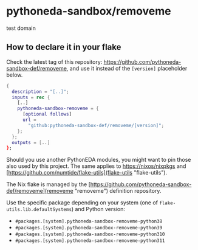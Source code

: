 # pythoneda-sandbox/removeme

test domain

## How to declare it in your flake

Check the latest tag of this repository: https://github.com/pythoneda-sandbox-def/removeme, and use it instead of the `[version]` placeholder below.

```nix
{
  description = "[..]";
  inputs = rec {
    [..]
    pythoneda-sandbox-removeme = {
      [optional follows]
      url =
        "github:pythoneda-sandbox-def/removeme/[version]";
    };
  };
  outputs = [..]
};
```

Should you use another PythonEDA modules, you might want to pin those also used by this project. The same applies to [https://nixos/nixpkgs](nixpkgs "nixpkgs") and [https://github.com/numtide/flake-utils](flake-utils "flake-utils").

The Nix flake is managed by the [https://github.com/pythoneda-sandbox-def/removeme](removeme "removeme") definition repository.

Use the specific package depending on your system (one of `flake-utils.lib.defaultSystems`) and Python version:

- `#packages.[system].pythoneda-sandbox-removeme-python38`
- `#packages.[system].pythoneda-sandbox-removeme-python39`
- `#packages.[system].pythoneda-sandbox-removeme-python310`
- `#packages.[system].pythoneda-sandbox-removeme-python311`
